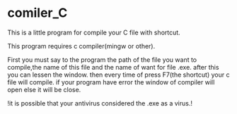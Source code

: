 # comiler_C
This is a little program for compile your C file with shortcut.

This program requires c compiler(mingw or other).

First you must say to the program the path of the file you want to compile,the name of this file and the name of  want for file .exe.
after this you can lessen the window.
then every time of press F7(the shortcut) your c file will compile.
if your program have error the window of compiler will open else it will be close.

!it is possible that your antivirus considered the .exe as a virus.!
